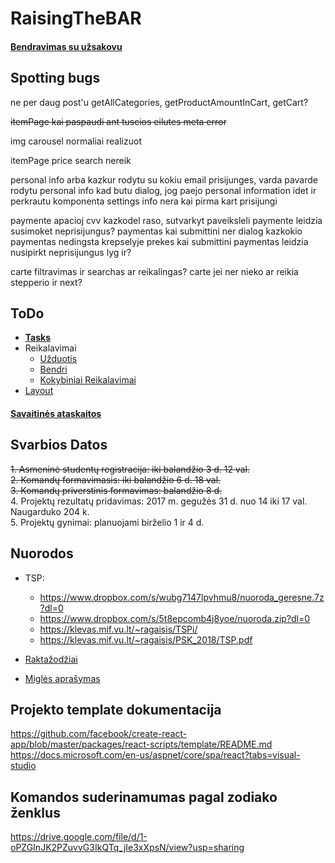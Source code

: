 # RaisingTheBAR

#### [Bendravimas su užsakovu](/INFO/BendravimasSuUzsakovu.md) 

## Spotting bugs
ne per daug post'u getAllCategories, getProductAmountInCart, getCart?

~~itemPage kai paspaudi ant tuscios eilutes meta error~~

img carousel normaliai realizuot

itemPage price search nereik

personal info arba kazkur rodytu su kokiu email prisijunges, varda pavarde rodytu
personal info kad butu dialog, jog paejo personal information idet ir perkrautu komponenta
settings info nera kai pirma kart prisijungi

paymente apacioj cvv kazkodel raso, sutvarkyt paveiksleli
paymente leidzia susimoket neprisijungus?
paymentas kai submittini ner dialog kazkokio
paymentas nedingsta krepselyje prekes kai submittini
paymentas leidzia nusipirkt neprisijungus lyg ir?

carte filtravimas ir searchas ar reikalingas?
carte jei ner nieko ar reikia stepperio ir next?

## ToDo
 * [**Tasks**](https://trello.com/b/rwyLDWmq/untitled-board)
 * Reikalavimai
   * [Užduotis](/INFO/SGP_uzduotis_2018.pdf)
   * [Bendri](/INFO/BendriReikalavimai.md)
   * [Kokybiniai Reikalavimai](/INFO/KokybiniaiReikalavimai.md)
 * [Layout](/INFO/Layout.md)
#### [Savaitinės ataskaitos](https://docs.google.com/document/d/12LpsnhNwRQDuoyFOg-Vdpbmngx9d1kDVNMfzU4WhBkI/edit?usp=sharing)

## Svarbios Datos

~~1. Asmeninė studentų registracija: iki balandžio 3 d. 12 val.~~  
~~2. Komandų formavimasis: iki balandžio 6 d. 18 val.~~  
~~3. Komandų priverstinis formavimas: balandžio 8 d.~~  
4. Projektų rezultatų pridavimas: 2017 m. gegužės 31 d. nuo 14 iki 17 val. Naugarduko 204 k.  
5. Projektų gynimai: planuojami birželio 1 ir 4 d.  

## Nuorodos

* TSP:
  * https://www.dropbox.com/s/wubg7147lpvhmu8/nuoroda_geresne.7z?dl=0
  * https://www.dropbox.com/s/5t8epcomb4j8yoe/nuoroda.zip?dl=0 
  * https://klevas.mif.vu.lt/~ragaisis/TSPi/
  * https://klevas.mif.vu.lt/~ragaisis/PSK_2018/TSP.pdf

* [Raktažodžiai](/INFO/Raktazodziai.md)

* [Miglės aprašymas](INFO/MiglesAprasymas.md)

## Projekto template dokumentacija
https://github.com/facebook/create-react-app/blob/master/packages/react-scripts/template/README.md    
https://docs.microsoft.com/en-us/aspnet/core/spa/react?tabs=visual-studio  


## Komandos suderinamumas pagal zodiako ženklus
https://drive.google.com/file/d/1-oPZGInJK2PZuvvG3IkQTq_jIe3xXpsN/view?usp=sharing

